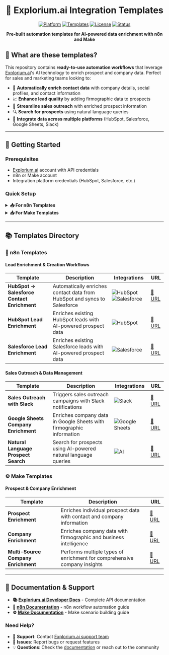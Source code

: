 <div align="center">

# 🔗 Explorium.ai Integration Templates

[![Platform](https://img.shields.io/badge/platform-n8n%20%7C%20Make-blue?style=for-the-badge)](https://n8n.io)
[![Templates](https://img.shields.io/badge/templates-9%20ready--to--use-green?style=for-the-badge)](https://github.com/explorium-ai/integrations-templates)
[![License](https://img.shields.io/badge/license-MIT-yellow?style=for-the-badge)](LICENSE)
[![Status](https://img.shields.io/badge/status-maintained-brightgreen?style=for-the-badge)](https://github.com/explorium-ai/integrations-templates)

**Pre-built automation templates for AI-powered data enrichment with n8n and Make**


</div>



## 🎯 What are these templates?

This repository contains **ready-to-use automation workflows** that leverage [Explorium.ai](https://explorium.ai)'s AI technology to enrich prospect and company data. Perfect for sales and marketing teams looking to:

- 🤖 **Automatically enrich contact data** with company details, social profiles, and contact information
- 📈 **Enhance lead quality** by adding firmographic data to prospects  
- 🎯 **Streamline sales outreach** with enriched prospect information
- 🔍 **Search for prospects** using natural language queries
- 🔗 **Integrate data across multiple platforms** (HubSpot, Salesforce, Google Sheets, Slack)

---

## 🚀 Getting Started

### Prerequisites
- [Explorium.ai](https://explorium.ai) account with API credentials
- n8n or Make account
- Integration platform credentials (HubSpot, Salesforce, etc.)

### Quick Setup

<details>
<summary><strong>📥 For n8n Templates</strong></summary>

1. **Import the template**
   - Copy the template URL from the table below
   - Paste into n8n's "Import from URL" feature
   - Or download the JSON file and upload manually

2. **Configure credentials**
   - Set up API keys for Explorium.ai
   - Configure service connections (HubSpot, Salesforce, etc.)

3. **Customize & test**
   - Adjust triggers, filters, and data mapping
   - Run test scenarios to verify functionality
   - Activate the workflow

</details>

<details>
<summary><strong>📥 For Make Templates</strong></summary>

1. **Import the blueprint**
   - Copy the blueprint URL from the table below
   - Paste into Make's "Import from URL" feature

2. **Set up connections**
   - Configure service connections
   - Add API credentials for all services

3. **Customize & deploy**
   - Modify the scenario for your use case
   - Test thoroughly before activation
   - Deploy the scenario

</details>

---

## 📚 Templates Directory

### 🔄 n8n Templates

#### Lead Enrichment & Creation Workflows

| Template | Description | Integrations | URL |
|----------|-------------|--------------|-----|
| **HubSpot → Salesforce Contact Enrichment** | Automatically enriches contact data from HubSpot and syncs to Salesforce | ![HubSpot](https://img.shields.io/badge/HubSpot-FF7A59?style=flat&logo=hubspot&logoColor=white) ![Salesforce](https://img.shields.io/badge/Salesforce-00A1E0?style=flat&logo=salesforce&logoColor=white) | [🔗 URL](https://raw.githubusercontent.com/explorium-ai/integrations-templates/main/n8n/automate-contact-enrichment-from-hubspot-to-salesforce-using-exploriumai.json) |
| **HubSpot Lead Enrichment** | Enriches existing HubSpot leads with AI-powered prospect data | ![HubSpot](https://img.shields.io/badge/HubSpot-FF7A59?style=flat&logo=hubspot&logoColor=white) | [🔗 URL](https://github.com/explorium-ai/integrations-templates/blob/main/n8n/automated-lead-enrichment-hubspot-for-enhanced-prospect-data.json) |
| **Salesforce Lead Enrichment** | Enriches existing Salesforce leads with AI-powered prospect data | ![Salesforce](https://img.shields.io/badge/Salesforce-00A1E0?style=flat&logo=salesforce&logoColor=white) | [🔗 URL](https://raw.githubusercontent.com/explorium-ai/integrations-templates/main/n8n/automated-ai-lead-enrichment-salesforce-to-explorium-for-enhanced-prospect-data.json) |

#### Sales Outreach & Data Management

| Template | Description | Integrations | URL |
|----------|-------------|--------------|-----|
| **Sales Outreach with Slack** | Triggers sales outreach campaigns with Slack notifications | ![Slack](https://img.shields.io/badge/Slack-4A154B?style=flat&logo=slack&logoColor=white) | [🔗 URL](https://raw.githubusercontent.com/explorium-ai/integrations-templates/main/n8n/automated-sales-outreach-using-event-triggered-data-with-explorium-mcp-and-slack.json) |
| **Google Sheets Company Enrichment** | Enriches company data in Google Sheets with firmographic information | ![Google Sheets](https://img.shields.io/badge/Google%20Sheets-34A853?style=flat&logo=google-sheets&logoColor=white) | [🔗 URL](https://raw.githubusercontent.com/explorium-ai/integrations-templates/main/n8n/enrich-company-firmographic-data-in-google-sheets-with-explorium-mcp.json) |
| **Natural Language Prospect Search** | Search for prospects using AI-powered natural language queries | ![AI](https://img.shields.io/badge/AI-000000?style=flat&logo=openai&logoColor=white) | [🔗 URL](https://raw.githubusercontent.com/explorium-ai/integrations-templates/main/n8n/search-prospects-with-natural-language-using-explorium.ai-mcp.json) |

### ⚙️ Make Templates

#### Prospect & Company Enrichment

| Template | Description | URL |
|----------|-------------|-----|
| **Prospect Enrichment** | Enriches individual prospect data with contact and company information | [🔗 URL](https://raw.githubusercontent.com/explorium-ai/integrations-templates/main/make/enrich-prospect.blueprint.json) |
| **Company Enrichment** | Enriches company data with firmographic and business intelligence | [🔗 URL](https://raw.githubusercontent.com/explorium-ai/integrations-templates/main/make/enrich-company.blueprint.json) |
| **Multi-Source Company Enrichment** | Performs multiple types of enrichment for comprehensive company insights | [🔗 URL](https://raw.githubusercontent.com/explorium-ai/integrations-templates/main/make/enrich-company-with-multiple-enrichments.blueprint.json) |


---

## 📖 Documentation & Support

- **📚 [Explorium.ai Developer Docs](https://developers.explorium.ai)** - Complete API documentation
- **🔧 [n8n Documentation](https://docs.n8n.io)** - n8n workflow automation guide
- **⚙️ [Make Documentation](https://www.make.com/en/help)** - Make scenario building guide

### Need Help?

- 📧 **Support**: Contact [Explorium.ai support team](mailto:support@explorium.ai)
- 🐛 **Issues**: Report bugs or request features
- 💡 **Questions**: Check the [documentation](https://developers.explorium.ai) or reach out to the community